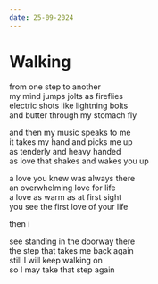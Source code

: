```yaml
---
date: 25-09-2024
---
```


# Walking

from one step to another   
my mind jumps jolts as fireflies  
electric shots like lightning bolts  
and butter through my stomach fly  

and then my music speaks to me  
it takes my hand and picks me up  
as tenderly and heavy handed  
as love that shakes and wakes you up  

a love you knew was always there  
an overwhelming love for life  
a love as warm as at first sight  
you see the first love of your life  

then i  

see standing in the doorway there  
the step that takes me back again  
still I will keep walking on  
so I may take that step again  

